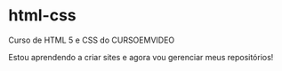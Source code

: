 # html-css
 Curso de HTML 5 e CSS do CURSOEMVIDEO

 Estou aprendendo a criar sites e agora vou gerenciar meus repositórios!
